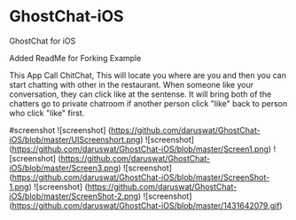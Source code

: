 # GhostChat-iOS
GhostChat for iOS

Added ReadMe for Forking Example

This App Call ChitChat, This will locate you where are you and then you can start chatting with other in the restaurant.
When someone like your conversation, they can click like at the sentense. It will bring both of the chatters go to private chatroom if another person click "like" back to person who click "like" first.

#screenshot
![screenshot] (https://github.com/daruswat/GhostChat-iOS/blob/master/UIScreenshort.png)
![screenshot] (https://github.com/daruswat/GhostChat-iOS/blob/master/Screen1.png)
![screenshot] (https://github.com/daruswat/GhostChat-iOS/blob/master/Screen3.png)
![screenshot] (https://github.com/daruswat/GhostChat-iOS/blob/master/ScreenShot-1.png)
![screenshot] (https://github.com/daruswat/GhostChat-iOS/blob/master/ScreenShot-2.png)
![screenshot] (https://github.com/daruswat/GhostChat-iOS/blob/master/1431642079.gif)




